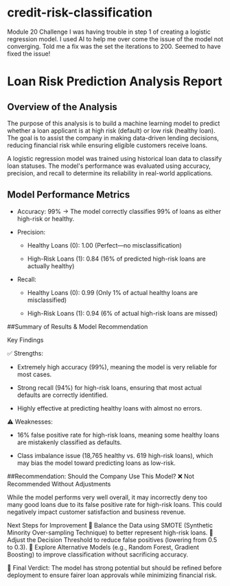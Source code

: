 # credit-risk-classification
Module 20 Challenge 
I was having trouble in step 1 of creating a logistic regression model. I used AI to help me over come the issue of the model not converging. Told me a fix was the set the iterations to 200. Seemed to have fixed the issue!

# Loan Risk Prediction Analysis Report
## Overview of the Analysis
The purpose of this analysis is to build a machine learning model to predict whether a loan applicant is at high risk (default) or low risk (healthy loan). The goal is to assist the company in making data-driven lending decisions, reducing financial risk while ensuring eligible customers receive loans.

A logistic regression model was trained using historical loan data to classify loan statuses. The model's performance was evaluated using accuracy, precision, and recall to determine its reliability in real-world applications.

## Model Performance Metrics 
- Accuracy: 99% → The model correctly classifies 99% of loans as either high-risk or healthy.

- Precision:

  - Healthy Loans (0): 1.00 (Perfect—no misclassification)

  - High-Risk Loans (1): 0.84 (16% of predicted high-risk loans are actually healthy)

- Recall:

  - Healthy Loans (0): 0.99 (Only 1% of actual healthy loans are misclassified)

  - High-Risk Loans (1): 0.94 (6% of actual high-risk loans are missed)

##Summary of Results & Model Recommendation

Key Findings

✅ Strengths:

- Extremely high accuracy (99%), meaning the model is very reliable for most cases.
  
- Strong recall (94%) for high-risk loans, ensuring that most actual defaults are correctly identified.
  
- Highly effective at predicting healthy loans with almost no errors.
  
⚠ Weaknesses:

- 16% false positive rate for high-risk loans, meaning some healthy loans are mistakenly classified as defaults.

- Class imbalance issue (18,765 healthy vs. 619 high-risk loans), which may bias the model toward predicting loans as low-risk.

##Recommendation: Should the Company Use This Model?
❌ Not Recommended Without Adjustments

While the model performs very well overall, it may incorrectly deny too many good loans due to its false positive rate for high-risk loans. This could negatively impact customer satisfaction and business revenue.

Next Steps for Improvement
🔹 Balance the Data using SMOTE (Synthetic Minority Over-sampling Technique) to better represent high-risk loans.
🔹 Adjust the Decision Threshold to reduce false positives (lowering from 0.5 to 0.3).
🔹 Explore Alternative Models (e.g., Random Forest, Gradient Boosting) to improve classification without sacrificing accuracy.

🚀 Final Verdict: The model has strong potential but should be refined before deployment to ensure fairer loan approvals while minimizing financial risk.
